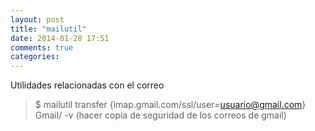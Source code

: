 ```yaml
---
layout: post
title: "mailutil"
date: 2014-01-28 17:51
comments: true
categories: 
---
```

Utilidades relacionadas con el correo

>$ mailutil transfer {imap.gmail.com/ssl/user=usuario@gmail.com} Gmail/ -v (hacer copia de seguridad de los correos de gmail)

